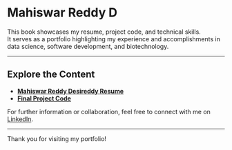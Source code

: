 # Mahiswar Reddy D 

This book showcases my resume, project code, and technical skills.  
It serves as a portfolio highlighting my experience and accomplishments in data science, software development, and biotechnology.

---

## Explore the Content  
- **[Mahiswar Reddy Desireddy Resume](./markdown/resume.md)**  
- **[Final Project Code](./notebooks/final_project_code.html)**  

For further information or collaboration, feel free to connect with me on [LinkedIn](https://www.linkedin.com/in/mahiswarreddy-desiredddy/).

---

Thank you for visiting my portfolio!
